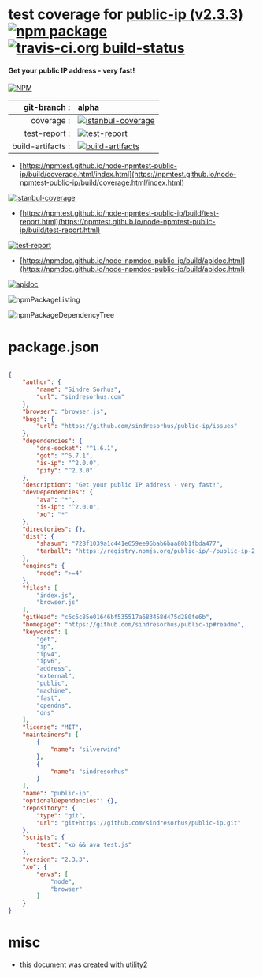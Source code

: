 # test coverage for  [public-ip (v2.3.3)](https://github.com/sindresorhus/public-ip#readme)  [![npm package](https://img.shields.io/npm/v/npmtest-public-ip.svg?style=flat-square)](https://www.npmjs.org/package/npmtest-public-ip) [![travis-ci.org build-status](https://api.travis-ci.org/npmtest/node-npmtest-public-ip.svg)](https://travis-ci.org/npmtest/node-npmtest-public-ip)
#### Get your public IP address - very fast!

[![NPM](https://nodei.co/npm/public-ip.png?downloads=true&downloadRank=true&stars=true)](https://www.npmjs.com/package/public-ip)

| git-branch : | [alpha](https://github.com/npmtest/node-npmtest-public-ip/tree/alpha)|
|--:|:--|
| coverage : | [![istanbul-coverage](https://npmtest.github.io/node-npmtest-public-ip/build/coverage.badge.svg)](https://npmtest.github.io/node-npmtest-public-ip/build/coverage.html/index.html)|
| test-report : | [![test-report](https://npmtest.github.io/node-npmtest-public-ip/build/test-report.badge.svg)](https://npmtest.github.io/node-npmtest-public-ip/build/test-report.html)|
| build-artifacts : | [![build-artifacts](https://npmtest.github.io/node-npmtest-public-ip/glyphicons_144_folder_open.png)](https://github.com/npmtest/node-npmtest-public-ip/tree/gh-pages/build)|

- [https://npmtest.github.io/node-npmtest-public-ip/build/coverage.html/index.html](https://npmtest.github.io/node-npmtest-public-ip/build/coverage.html/index.html)

[![istanbul-coverage](https://npmtest.github.io/node-npmtest-public-ip/build/screenCapture.buildCi.browser.%252Ftmp%252Fbuild%252Fcoverage.lib.html.png)](https://npmtest.github.io/node-npmtest-public-ip/build/coverage.html/index.html)

- [https://npmtest.github.io/node-npmtest-public-ip/build/test-report.html](https://npmtest.github.io/node-npmtest-public-ip/build/test-report.html)

[![test-report](https://npmtest.github.io/node-npmtest-public-ip/build/screenCapture.buildCi.browser.%252Ftmp%252Fbuild%252Ftest-report.html.png)](https://npmtest.github.io/node-npmtest-public-ip/build/test-report.html)

- [https://npmdoc.github.io/node-npmdoc-public-ip/build/apidoc.html](https://npmdoc.github.io/node-npmdoc-public-ip/build/apidoc.html)

[![apidoc](https://npmdoc.github.io/node-npmdoc-public-ip/build/screenCapture.buildCi.browser.%252Ftmp%252Fbuild%252Fapidoc.html.png)](https://npmdoc.github.io/node-npmdoc-public-ip/build/apidoc.html)

![npmPackageListing](https://npmtest.github.io/node-npmtest-public-ip/build/screenCapture.npmPackageListing.svg)

![npmPackageDependencyTree](https://npmtest.github.io/node-npmtest-public-ip/build/screenCapture.npmPackageDependencyTree.svg)



# package.json

```json

{
    "author": {
        "name": "Sindre Sorhus",
        "url": "sindresorhus.com"
    },
    "browser": "browser.js",
    "bugs": {
        "url": "https://github.com/sindresorhus/public-ip/issues"
    },
    "dependencies": {
        "dns-socket": "^1.6.1",
        "got": "^6.7.1",
        "is-ip": "^2.0.0",
        "pify": "^2.3.0"
    },
    "description": "Get your public IP address - very fast!",
    "devDependencies": {
        "ava": "*",
        "is-ip": "^2.0.0",
        "xo": "*"
    },
    "directories": {},
    "dist": {
        "shasum": "728f1039a1c441e659ee96bab6baa80b1fbda477",
        "tarball": "https://registry.npmjs.org/public-ip/-/public-ip-2.3.3.tgz"
    },
    "engines": {
        "node": ">=4"
    },
    "files": [
        "index.js",
        "browser.js"
    ],
    "gitHead": "c6c6c85e01646bf535517a683458d475d280fe6b",
    "homepage": "https://github.com/sindresorhus/public-ip#readme",
    "keywords": [
        "get",
        "ip",
        "ipv4",
        "ipv6",
        "address",
        "external",
        "public",
        "machine",
        "fast",
        "opendns",
        "dns"
    ],
    "license": "MIT",
    "maintainers": [
        {
            "name": "silverwind"
        },
        {
            "name": "sindresorhus"
        }
    ],
    "name": "public-ip",
    "optionalDependencies": {},
    "repository": {
        "type": "git",
        "url": "git+https://github.com/sindresorhus/public-ip.git"
    },
    "scripts": {
        "test": "xo && ava test.js"
    },
    "version": "2.3.3",
    "xo": {
        "envs": [
            "node",
            "browser"
        ]
    }
}
```



# misc
- this document was created with [utility2](https://github.com/kaizhu256/node-utility2)
